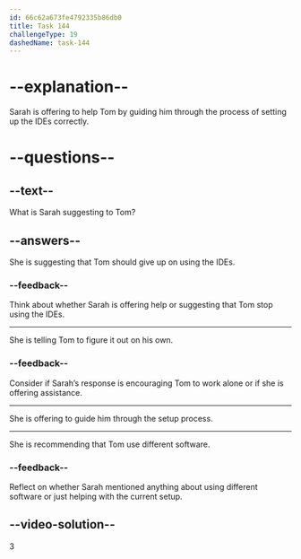 ```yaml
---
id: 66c62a673fe4792335b86db0
title: Task 144
challengeType: 19
dashedName: task-144
---
```


<!-- Audio Reference:
Tom: This is frustrating. Are these IDEs always this tricky?
Sarah: Not always, but they can be when they're not set up properly. Do you want a walkthrough on setting them up? -->

# --explanation--

Sarah is offering to help Tom by guiding him through the process of setting up the IDEs correctly. 

# --questions--

## --text--

What is Sarah suggesting to Tom?

## --answers--

She is suggesting that Tom should give up on using the IDEs.

### --feedback--

Think about whether Sarah is offering help or suggesting that Tom stop using the IDEs.

---

She is telling Tom to figure it out on his own.

### --feedback--

Consider if Sarah’s response is encouraging Tom to work alone or if she is offering assistance.

---

She is offering to guide him through the setup process.

---

She is recommending that Tom use different software.

### --feedback--

Reflect on whether Sarah mentioned anything about using different software or just helping with the current setup.
  
## --video-solution--

3
